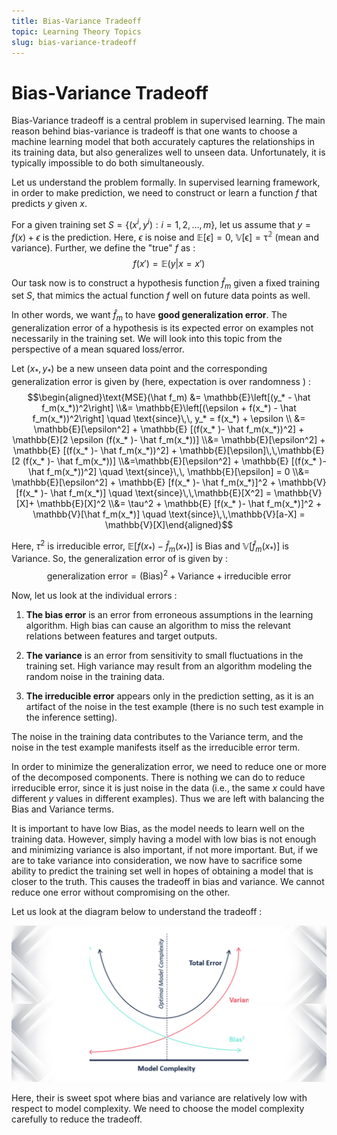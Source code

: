 ```yaml
---
title: Bias-Variance Tradeoff
topic: Learning Theory Topics
slug: bias-variance-tradeoff
---
```


# Bias-Variance Tradeoff

Bias-Variance tradeoff is a central problem in supervised learning. The main reason behind bias-variance is tradeoff is that one wants to choose a machine learning model that both accurately captures the relationships in its training data, but also generalizes well to unseen data. Unfortunately, it is typically impossible to do both simultaneously. 

Let us understand the problem formally. In supervised learning framework, in order to make prediction, we need to construct or learn a function $f$ that predicts $y$ given $x$. 

For a given training set $S=\{(x^i,y^i): i=1,2,\ldots,m\}$, let us assume that $y=f(x)+\epsilon$ is the prediction. Here, $\epsilon$ is noise and $\mathbb{E}[\epsilon] = 0$, $\mathbb{V[\epsilon] = \tau^2}$ (mean and variance). Further, we define the "true" $f$ as :
$$f(x') = \mathbb{E}(y|x=x')$$

Our task now is to construct a hypothesis function $\hat f_m$ given a fixed training set $S$, that mimics the actual function $f$ well on future data points as well. 

In other words, we want $\hat f_m$ to have **good generalization error**. The generalization error of a hypothesis is its expected error on examples not necessarily in the training set. We will look into this topic from the perspective of a mean squared loss/error.

Let $(x_*, y_*)$ be a new unseen data point and the corresponding generalization error is given by (here, expectation is over randomness ) :
$$\begin{aligned}\text{MSE}(\hat f_m) &= \mathbb{E}\left[(y_* - \hat f_m(x_*))^2\right] 
\\&= \mathbb{E}\left[(\epsilon + f(x_*) - \hat f_m(x_*))^2\right] \quad \text{since}\,\, y_* = f(x_*) + \epsilon 
\\ &= \mathbb{E}[\epsilon^2] + \mathbb{E} [(f(x_* )- \hat f_m(x_*))^2] + \mathbb{E}[2 \epsilon (f(x_* )- \hat f_m(x_*))] \\&= \mathbb{E}[\epsilon^2] + \mathbb{E} [(f(x_* )- \hat f_m(x_*))^2] + \mathbb{E}[\epsilon]\,\,\mathbb{E}[2 (f(x_* )- \hat f_m(x_*))] 
\\&=\mathbb{E}[\epsilon^2] + \mathbb{E} [(f(x_* )- \hat f_m(x_*))^2] \quad \text{since}\,\, \mathbb{E}[\epsilon] = 0
\\&= \mathbb{E}[\epsilon^2] + \mathbb{E} [f(x_* )- \hat f_m(x_*)]^2 + \mathbb{V}[f(x_* )- \hat f_m(x_*)] \quad \text{since}\,\,\mathbb{E}[X^2] = \mathbb{V}[X]+ \mathbb{E}[X]^2
\\&= \tau^2 + \mathbb{E} [f(x_* )- \hat f_m(x_*)]^2 + \mathbb{V}[\hat f_m(x_*)] \quad \text{since}\,\,\mathbb{V}[a-X] = \mathbb{V}[X]\end{aligned}$$

Here, $\tau^2$ is irreducible error, $\mathbb{E} [f(x_* )- \hat f_m(x_*)]$ is Bias and $\mathbb{V}[\hat f_m(x_*)]$ is Variance. So, the generalization error of is given by :
$$ \text{generalization error} = (\text{Bias})^2 + \text{Variance} + \text{irreducible error}$$

Now, let us look at the individual errors :

1. **The bias error** is an error from erroneous assumptions in the learning algorithm. High bias can cause an algorithm to miss the relevant relations between features and target outputs.

2. **The variance** is an error from sensitivity to small fluctuations in the training set. High variance may result from an algorithm modeling the random noise in the training data.

3. **The irreducible error** appears only in the prediction setting, as it is an artifact of the noise in the test example (there is no such test example in the inference
setting).

The noise in the training data contributes to the Variance term, and the noise in the test example manifests itself as the
irreducible error term.

In order to minimize the generalization error, we need to reduce one or more of the decomposed components. There is nothing we can do to reduce irreducible error, since it is just noise in the data (i.e., the same $x$ could have different $y$ values in different examples). Thus we are left with balancing the Bias and Variance terms.

It is important to have low Bias, as the model needs to learn well on the training data. However, simply having a model with low bias is not enough and minimizing variance is also important, if not more important. But, if we are to take variance into consideration, we now have to sacrifice some ability to predict the training set well in hopes of obtaining a model that is closer to the truth. This causes the tradeoff in bias and variance. We cannot reduce one error without compromising on the other.

Let us look at the diagram below to understand the tradeoff :

![Bias-Variance](./images/bias-variance-tradeoff.png)

Here, their is sweet spot where bias and variance are relatively low with respect to model complexity. We need to choose the model complexity carefully to reduce the tradeoff.